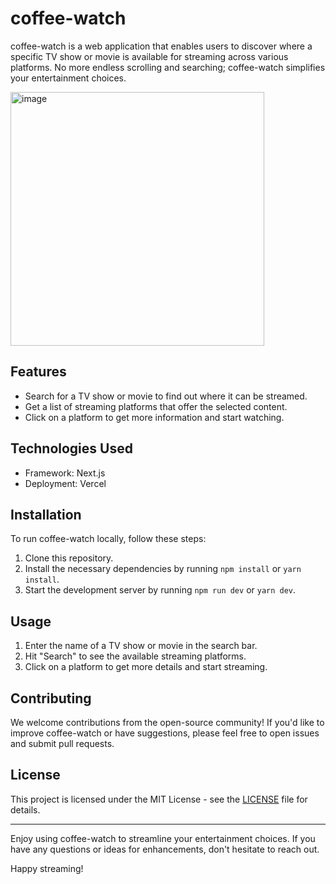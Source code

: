 # coffee-watch

coffee-watch is a web application that enables users to discover where a specific TV show or movie is available for streaming across various platforms. No more endless scrolling and searching; coffee-watch simplifies your entertainment choices.

<img width="406" alt="image" src="https://github.com/sukhdxxp/coffee-watch/assets/135436055/d4fca6cd-f857-4c1b-bea5-2c3b3d01b759">


## Features

- Search for a TV show or movie to find out where it can be streamed.
- Get a list of streaming platforms that offer the selected content.
- Click on a platform to get more information and start watching.

## Technologies Used

- Framework: Next.js
- Deployment: Vercel

## Installation

To run coffee-watch locally, follow these steps:

1. Clone this repository.
2. Install the necessary dependencies by running `npm install` or `yarn install`.
3. Start the development server by running `npm run dev` or `yarn dev`.

## Usage

1. Enter the name of a TV show or movie in the search bar.
2. Hit "Search" to see the available streaming platforms.
3. Click on a platform to get more details and start streaming.

## Contributing

We welcome contributions from the open-source community! If you'd like to improve coffee-watch or have suggestions, please feel free to open issues and submit pull requests.

## License

This project is licensed under the MIT License - see the [LICENSE](LICENSE) file for details.

---

Enjoy using coffee-watch to streamline your entertainment choices. If you have any questions or ideas for enhancements, don't hesitate to reach out.

Happy streaming!
